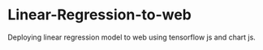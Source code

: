 # Linear-Regression-to-web
Deploying linear regression model to web using tensorflow js and chart js.
